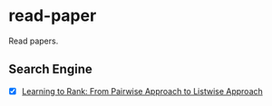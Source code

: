 # read-paper
Read papers.

## Search Engine
- [x] [Learning to Rank: From Pairwise Approach to Listwise Approach](http://www.machinelearning.org/proceedings/icml2007/papers/139.pdf)
